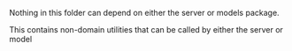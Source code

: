 Nothing in this folder can depend on either the server or models package.

This contains non-domain utilities that can be called by either the server or model
